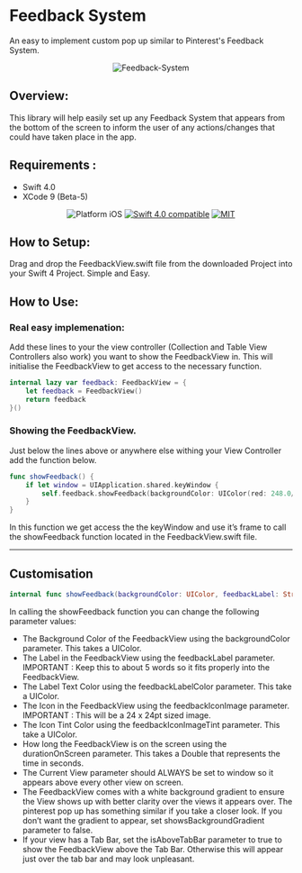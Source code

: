 # Feedback System

An easy to implement custom pop up similar to Pinterest's Feedback System. 
<div align="center">
<img src="https://github.com/mhlangagc/Feedback-System/blob/master/Feedback/ExampleImage.png" alt="Feedback-System"/>
</div>


##  Overview:

This library will help easily set up any Feedback System that appears from the bottom of the screen to inform the user of any actions/changes that could have taken place in the app.


##  Requirements :

- Swift 4.0
- XCode 9 (Beta-5)

<p align="center">
<img src="https://img.shields.io/badge/platform-iOS-blue.svg?style=flat" alt="Platform iOS" />
<a href="https://developer.apple.com/swift"><img src="https://img.shields.io/badge/Swift_4.0-compatible-4BC51D.svg?style=flat" alt="Swift 4.0 compatible" /></a>
<a href="http://mit-license.org"><img src="https://img.shields.io/badge/license-MIT-blue.svg?style=flat" alt="MIT" /></a>
</p>


##  How to Setup:

Drag and drop the FeedbackView.swift file from the downloaded Project into your Swift 4 Project. Simple and Easy.


##  How to Use:

### Real easy implemenation:

Add these lines to your the view controller (Collection and Table View  Controllers also work) you want to show the FeedbackView in. This will initialise the FeedbackView to get access to the necessary function.

```swift
internal lazy var feedback: FeedbackView = {
	let feedback = FeedbackView()
	return feedback
}()

```

### Showing the FeedbackView.
Just below the lines above or anywhere else withing your View Controller add the function below. 

```swift
func showFeedback() {
	if let window = UIApplication.shared.keyWindow {
		self.feedback.showFeedback(backgroundColor: UIColor(red: 248.0/255.0, green:  231.0/255.0 ,blue: 28.0/255.0, alpha: 1.0), feedbackLabel: "Hello there", feedbackLabelColor: UIColor(red: 106.0/255.0, green:  99.0/255.0 ,blue: 13.0/255.0, alpha: 1.0), feedbackIconImage: #imageLiteral(resourceName: "haha"), feedbackIconImageTint: UIColor(red: 106.0/255.0, green:  99.0/255.0 ,blue: 13.0/255.0, alpha: 1.0), durationOnScreen: 3.8, currentView: window, showsBackgroundGradient: true, isAboveTabBar: false)
	}
}

```

In this function we get access the the keyWindow  and use it’s frame to call the showFeedback function located in the FeedbackView.swift file.


---

##  Customisation

```swift
internal func showFeedback(backgroundColor: UIColor, feedbackLabel: String, feedbackLabelColor: UIColor, feedbackIconImage: UIImage, feedbackIconImageTint: UIColor, durationOnScreen: Double, currentView: UIView, showsBackgroundGradient: Bool, isAboveTabBar: Bool)

```


In calling the showFeedback function you can change the following parameter values:

* The Background Color of the FeedbackView using the backgroundColor parameter. This takes a UIColor.
* The Label in the FeedbackView using the feedbackLabel parameter. IMPORTANT : Keep this to about 5 words so it fits properly into the FeedbackView.
* The Label Text Color using the feedbackLabelColor parameter. This take a UIColor.
* The Icon in the FeedbackView using the feedbackIconImage parameter. IMPORTANT : This will be a 24 x 24pt sized image.
* The Icon Tint Color using the feedbackIconImageTint parameter. This take a UIColor.
* How long  the FeedbackView is on the screen using the durationOnScreen parameter. This takes a Double that represents the time in seconds.
* The Current View parameter should ALWAYS be set to window so it appears above every other view on screen. 
* The FeedbackView comes with a white background gradient to ensure the View shows up with better clarity over the views it appears over. The pinterest pop up has something similar if you take a closer look. If you don’t want the gradient to appear, set showsBackgroundGradient parameter to false.
* If your view has a Tab Bar, set the isAboveTabBar parameter to true to show the FeedbackView above the Tab Bar. Otherwise this will appear just over the tab bar and may look unpleasant.



